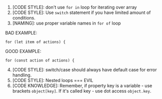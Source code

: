 1. [CODE STYLE]: don't use `for in` loop for iterating over array
2. [CODE STYLE]: Use `switch` statement if you have limited amount of conditions.
3. [NAMING]: use proper variable names in `for of` loop

BAD EXAMPLE:
```
for (let item of actions) {

```

GOOD EXAMPLE: 
```
for (const action of actions) {
```
4. [CODE STYLE]: switch/case should always have default case for error handling.
5. [CODE STYLE]: Nested loops === EVIL
6. [CODE KNOWLEDGE]: Remember, if property key is a variable - use brackets `object[key]`. If it's called key - use dot access `object.key`.


